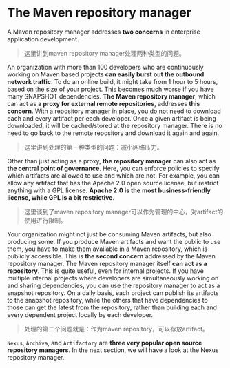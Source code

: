 # The Maven repository manager

A Maven repository manager addresses **two concerns** in enterprise application development.

> 这里讲到maven repository manager处理两种类型的问题。

An organization with more than 100 developers who are continuously working on Maven based projects **can easily burst out the outbound network traffic**. To do an online build, it might take from 1 hour to 5 hours, based on the size of your project. This becomes much worse if you have many SNAPSHOT dependencies. **The Maven repository manager**, which can act as **a proxy for external remote repositories**, addresses **this concern**. With a repository manager in place, you do not need to download each and every artifact per each developer. Once a given artifact is being downloaded, it will be cached/stored at the repository manager. There is no need to go back to the remote repository and download it again and again.

> 这里讲到处理的第一种类型的问题：减小网络压力。

Other than just acting as a proxy, **the repository manager** can also act as **the central point of governance**. Here, you can enforce policies to specify which artifacts are allowed to use and which are not. For example, you can allow any artifact that has the Apache 2.0 open source license, but restrict anything with a GPL license. **Apache 2.0 is the most business-friendly license, while GPL is a bit restrictive**.

> 这里谈到了maven repository manager可以作为管理的中心，对artifact的使用进行限制。

Your organization might not just be consuming Maven artifacts, but also producing some. If you produce Maven artifacts and want the public to use them, you have to make them available in a Maven repository, which is publicly accessible. This is **the second concern** addressed by the Maven repository manager. The Maven repository manager itself **can act as a repository**. This is quite useful, even for internal projects. If you have multiple internal projects where developers are simultaneously working on and sharing dependencies, you can use the repository manager to act as a snapshot repository. On a daily basis, each project can publish its artifacts to the snapshot repository, while the others that have dependencies to those can get the latest from the repository, rather than building each and every dependent project locally by each developer.

> 处理的第二个问题就是：作为maven repository，可以存放artifact。


`Nexus`, `Archiva`, and `Artifactory` are **three very popular open source repository managers**. In the next section, we will have a look at the Nexus repository manager.



